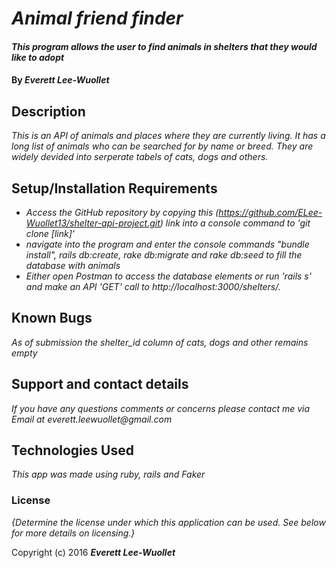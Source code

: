 # _Animal friend finder_

#### _This program allows the user to find animals in shelters that they would like to adopt_

#### By _**Everett Lee-Wuollet**_

## Description

_This is an API of animals and places where they are currently living. It has a long list of animals who can be searched for by name or breed. They are widely devided into serperate tabels of cats, dogs and others._

## Setup/Installation Requirements

* _Access the GitHub repository by copying this (https://github.com/ELee-Wuollet13/shelter-api-project.git) link into a console command to 'git clone [link]'_
* _navigate into the program and enter the console commands "bundle install", rails db:create, rake db:migrate and rake db:seed to fill the database with animals_
* _Either open Postman to access the database elements or run 'rails s' and make an API 'GET' call to http://localhost:3000/shelters/._

## Known Bugs

_As of submission the shelter_id column of cats, dogs and other remains empty_

## Support and contact details

_If you have any questions comments or concerns please contact me via Email at everett.leewuollet@gmail.com_

## Technologies Used

_This app was made using ruby, rails and Faker_

### License

*{Determine the license under which this application can be used.  See below for more details on licensing.}*

Copyright (c) 2016 **_Everett Lee-Wuollet_**
